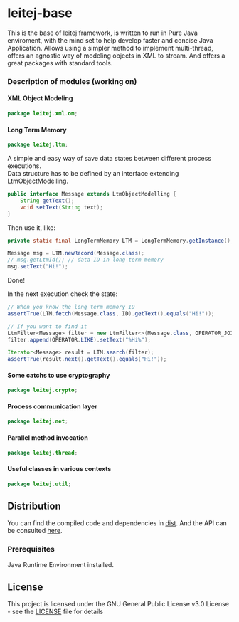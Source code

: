 # leitej-base

This is the base of leitej framework, is written to run in Pure Java enviroment, with the mind set to help develop faster and concise Java Application. Allows using a simpler method to implement multi-thread, offers an agnostic way of modeling objects in XML to stream. And offers a great packages with standard tools.

### Description of modules (working on)

#### XML Object Modeling
```java
package leitej.xml.om;
```

#### Long Term Memory
```java
package leitej.ltm;
```
A simple and easy way of save data states between different process executions.<br/>
Data structure has to be defined by an interface extending LtmObjectModelling.

```java
public interface Message extends LtmObjectModelling {
	String getText();
	void setText(String text);
}
```
Then use it, like:
```java
private static final LongTermMemory LTM = LongTermMemory.getInstance();

Message msg = LTM.newRecord(Message.class);
// msg.getLtmId(); // data ID in long term memory
msg.setText("Hi!");
```
Done!

In the next execution check the state:
```java
// When you know the long term memory ID
assertTrue(LTM.fetch(Message.class, ID).getText().equals("Hi!"));

// If you want to find it
LtmFilter<Message> filter = new LtmFilter<>(Message.class, OPERATOR_JOIN.AND);
filter.append(OPERATOR.LIKE).setText("%Hi%");

Iterator<Message> result = LTM.search(filter);
assertTrue(result.next().getText().equals("Hi!"));
```

#### Some catchs to use cryptography
```java
package leitej.crypto;
```

#### Process communication layer
```java
package leitej.net;
```

#### Parallel method invocation
```java
package leitej.thread;
```

#### Useful classes in various contexts
```java
package leitej.util;
```

## Distribution

You can find the compiled code and dependencies in [dist](./dist/). And the API can be consulted [here](https://leitej.github.io/leitej-base).

### Prerequisites

Java Runtime Environment installed.

## License

This project is licensed under the GNU General Public License v3.0 License - see the [LICENSE](LICENSE) file for details
